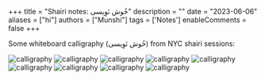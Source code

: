 +++
title = "Shairi notes:   خُوش نَوِیسی"
description = ""
date = "2023-06-06"
aliases = ["hi"]
authors = ["Munshi"]
tags = ['Notes']
enableComments = false
+++

Some whiteboard calligraphy (خُوش نَوِیسی) from NYC shairi sessions:

![calligraphy](workshop.jpeg)
![calligraphy](aleem.jpeg) 
![calligraphy](fehmida.jpeg) 
![calligraphy](bulleh_shah.jpeg)
![calligraphy](nmd.jpeg)
![calligraphy](nmr.jpeg)
![calligraphy](agha.jpeg)
![calligraphy](roof.jpg)
![calligraphy](ih.jpeg)





